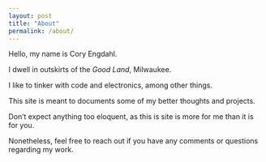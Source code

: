 ```yaml
---
layout: post
title: "About"
permalink: /about/
---
```


Hello, my name is Cory Engdahl. 

I dwell in outskirts of the _Good Land_, Milwaukee. 

I like to tinker with code and electronics, among other things.

This site is meant to documents some of my better thoughts and projects.

Don’t expect anything too eloquent, as this is site is more for me than it is for you.

Nonetheless, feel free to reach out if you have any comments or questions regarding my work.
